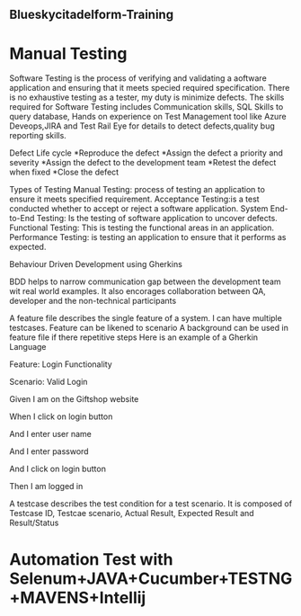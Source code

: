 ## Blueskycitadelform-Training
# Manual Testing
Software Testing is the process of verifying and validating a aoftware application and ensuring that it meets specied required specification.
There is no exhaustive testing as a tester, my duty is minimize defects.
The skills required for Software Testing includes Communication skills, SQL Skills to query database, Hands on experience on Test Management tool like Azure Deveops,JIRA and Test Rail
Eye for details to detect defects,quality bug reporting skills.

Defect Life cycle
*Reproduce the defect
*Assign the defect a priority and severity
*Assign the defect to the development team
*Retest the defect when fixed
*Close the defect

Types of Testing
Manual Testing: process of testing an application to ensure it meets specified requirement.
Acceptance Testing:is a test conducted whether to accept or reject a software application.
System End-to-End Testing: Is the testing of software application to uncover defects. 
Functional Testing: This is testing the functional areas in an application.
Performance Testing: is testing an application to ensure that it performs as expected.



Behaviour Driven Development using Gherkins
 
BDD helps to narrow communication gap between the development team wit real world examples. It also encorages collaboration between QA, developer and the non-technical participants

A feature file describes the single feature of a system. I can have multiple testcases. Feature can be likened to scenario
A background can be used in feature file if there repetitive steps
Here is an example of a Gherkin Language

Feature: Login Functionality

Scenario: Valid Login

Given I am on the Giftshop website

When I click on login button

And I enter user name 

And I enter password

And I click on login button

Then I am logged in

A testcase describes the test condition for a test scenario. It is composed of Testcase ID, Testcae scenario, Actual Result, Expected Result and Result/Status


# Automation Test with Selenum+JAVA+Cucumber+TESTNG+MAVENS+Intellij






 

